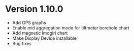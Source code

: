 # Version 1.10.0

- Add GPS graphs
- Enable mid aggregation mode for tiltmeter borehole chart
- Add magnetic Imogiri chart
- Make Display Device installable
- Bug fixes
